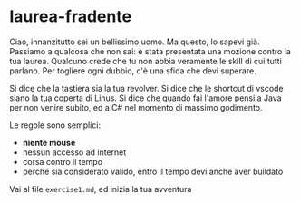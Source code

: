 # laurea-fradente

Ciao, innanzitutto sei un bellissimo uomo. Ma questo, lo sapevi già.
Passiamo a qualcosa che non sai: è stata presentata una mozione contro la tua laurea.
Qualcuno crede che tu non abbia veramente le skill di cui tutti parlano.
Per togliere ogni dubbio, c'è una sfida che devi superare.

Si dice che la tastiera sia la tua revolver.
Si dice che le shortcut di vscode siano la tua coperta di Linus.
Si dice che quando fai l'amore pensi a Java per non venire subito, ed a C# nel momento di massimo godimento.

Le regole sono semplici: 
* **niente mouse**
* nessun accesso ad internet
* corsa contro il tempo
* perché sia considerato valido, entro il tempo devi anche aver buildato

Vai al file `exercise1.md`, ed inizia la tua avventura
